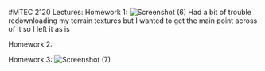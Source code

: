 #MTEC 2120 Lectures:
Homework 1:
![Screenshot (6)](https://github.com/ashantisease19/mteclectures/assets/77317067/202ee4e1-85a8-4c45-bfc4-e7855af3931a)
Had a bit of trouble redownloading my terrain textures but I wanted to get the main point across of it
so I left it as is

Homework 2:






Homework 3:
![Screenshot (7)](https://github.com/ashantisease19/mteclectures/assets/77317067/d0c586ea-9145-4e98-bbba-abda3cc38e64)

